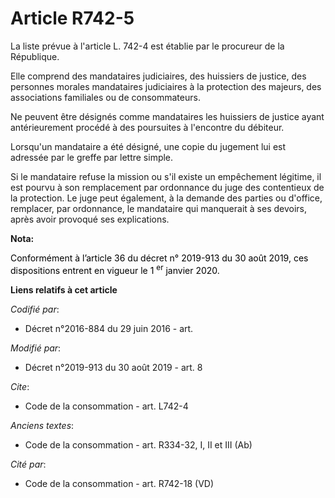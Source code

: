 # Article R742-5

La liste prévue à l'article L. 742-4 est établie par le procureur de la République. 

Elle comprend des mandataires judiciaires, des huissiers de justice, des personnes morales mandataires judiciaires à la
protection des majeurs, des associations familiales ou de consommateurs. 

Ne peuvent être désignés comme mandataires les huissiers de justice ayant antérieurement procédé à des poursuites à
l'encontre du débiteur. 

Lorsqu'un mandataire a été désigné, une copie du jugement lui est adressée par le greffe par lettre simple. 

Si le mandataire refuse la mission ou s'il existe un empêchement légitime, il est pourvu à son remplacement par ordonnance du
juge des contentieux de la protection. Le juge peut également, à la demande des parties ou d'office, remplacer, par
ordonnance, le mandataire qui manquerait à ses devoirs, après avoir provoqué ses explications.

**Nota:**

<font color="black">Conformément à l’article 36 du décret n° 2019-913 du 30 août 2019, ces dispositions entrent en vigueur le
1
    <sup>er</sup> janvier 2020.</font>

**Liens relatifs à cet article**

_Codifié par_:

  - Décret n°2016-884 du 29 juin 2016 - art.

_Modifié par_:

  - Décret n°2019-913 du 30 août 2019 - art. 8

_Cite_:

  - Code de la consommation - art. L742-4

_Anciens textes_:

  - Code de la consommation - art. R334-32, I, II et III (Ab)

_Cité par_:

  - Code de la consommation - art. R742-18 (VD)
